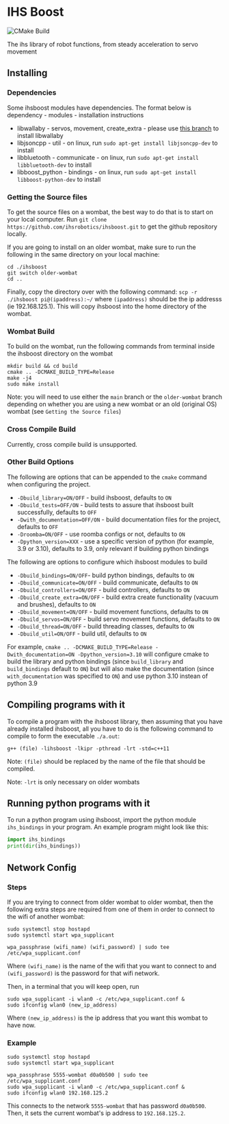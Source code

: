 # IHS Boost
![CMake Build](https://github.com/ihsrobotics/ihsboost/actions/workflows/cmake.yml/badge.svg)

The ihs library of robot functions, from steady acceleration to servo movement
## Installing
### Dependencies
Some ihsboost modules have dependencies. The format below is dependency - modules - installation instructions
* libwallaby - servos, movement, create_extra - please use [this branch](https://github.com/chrehall68/libwallaby/tree/refactor) to install libwallaby
* libjsoncpp - util - on linux, run `sudo apt-get install libjsoncpp-dev` to install
* libbluetooth - communicate - on linux, run `sudo apt-get install libbluetooth-dev` to install
* libboost_python - bindings - on linux, run `sudo apt-get install libboost-python-dev` to install
### Getting the Source files
To get the source files on a wombat, the best way to do that is to start on your local
computer. Run `git clone https://github.com/ihsrobotics/ihsboost.git` to get the github
repository locally.

If you are going to install on an older wombat, make sure to run the following in the
same directory on your local machine:

```shell
cd ./ihsboost
git switch older-wombat
cd ..
```

Finally, copy the directory over with the following command:
`scp -r ./ihsboost pi@(ipaddress):~/`
where `(ipaddress)` should be the ip addresss (ie 192.168.125.1). This
will copy ihsboost into the home directory of the wombat.
### Wombat Build
To build on the wombat, run the following commands
from terminal inside the ihsboost directory on the wombat

```shell
mkdir build && cd build
cmake .. -DCMAKE_BUILD_TYPE=Release
make -j4
sudo make install
```

Note: you will need to use either the `main` branch or the 
`older-wombat` branch depending on whether you are using a
new wombat or an old (original OS) wombat (see `Getting the Source files`) 
### Cross Compile Build
Currently, cross compile build is unsupported.
### Other Build Options
The following are options that can be appended to the `cmake` command
when configuring the project.

* `-Dbuild_library=ON/OFF` - build ihsboost, defaults to `ON`
* `-Dbuild_tests=OFF/ON` - build tests to assure that ihsboost built successfully, defaults to `OFF`
* `-Dwith_documentation=OFF/ON` - build documentation files for the project, defaults to `OFF`
* `-Droomba=ON/OFF` - use roomba configs or not, defaults to `ON`
* `-Dpython_version=XXX` - use a specific version of python (for example, 3.9 or 3.10), defaults to 3.9,
only relevant if building python bindings

The following are options to configure which ihsboost modules to build
* `-Dbuild_bindings=ON/OFF`- build python bindings, defaults to `ON`
* `-Dbuild_communicate=ON/OFF` - build communicate, defaults to `ON`
* `-Dbuild_controllers=ON/OFF` - build controllers, defaults to `ON`
* `-Dbuild_create_extra=ON/OFF` - build extra create functionality (vacuum and brushes), defaults to `ON`
* `-Dbuild_movement=ON/OFF` - build movement functions, defaults to `ON`
* `-Dbuild_servos=ON/OFF` - build servo movement functions, defaults to `ON`
* `-Dbuild_thread=ON/OFF` - build threading classes, defaults to `ON`
* `-Dbuild_util=ON/OFF` - build util, defaults to `ON`

For example,
`cmake .. -DCMAKE_BUILD_TYPE=Release -Dwith_documentation=ON -Dpython_version=3.10`
will configure cmake to build the library and python bindings 
(since `build_library` and `build_bindings` default to `ON`) but
will also make the documentation (since `with_documentation` was specified to `ON`)
and use python 3.10 instean of python 3.9
## Compiling programs with it
To compile a program with the ihsboost library, then
assuming that you have already installed ihsboost,
all you have to do is the following command to compile
to form the executable `./a.out`:

```shell
g++ (file) -lihsboost -lkipr -pthread -lrt -std=c++11
```

Note: `(file)` should be replaced by the name of the file that
should be compiled.

Note: `-lrt` is only necessary on older wombats
## Running python programs with it
To run a python program using ihsboost, import the python
module `ihs_bindings` in your program. An example program might
look like this:

```python
import ihs_bindings
print(dir(ihs_bindings))
```

## Network Config
### Steps
If you are trying to connect from older wombat to older wombat, then
the following extra steps are required from one of them in order
to connect to the wifi of another wombat:

```shell
sudo systemctl stop hostapd
sudo systemctl start wpa_supplicant

wpa_passphrase (wifi_name) (wifi_password) | sudo tee /etc/wpa_supplicant.conf
```

Where `(wifi_name)` is the name of the wifi that you want to connect to
and `(wifi_password)` is the password for that wifi network.

Then, in a terminal that you will keep open, run

```shell
sudo wpa_supplicant -i wlan0 -c /etc/wpa_supplicant.conf &
sudo ifconfig wlan0 (new_ip_address)
```

Where `(new_ip_address)` is the ip address that you want this wombat
to have now.
### Example
```shell
sudo systemctl stop hostapd
sudo systemctl start wpa_supplicant

wpa_passphrase 5555-wombat d0a0b500 | sudo tee /etc/wpa_supplicant.conf
sudo wpa_supplicant -i wlan0 -c /etc/wpa_supplicant.conf &
sudo ifconfig wlan0 192.168.125.2
```

This connects to the network `5555-wombat` that has password
`d0a0b500`. Then, it sets the current wombat's ip address to
`192.168.125.2`.
